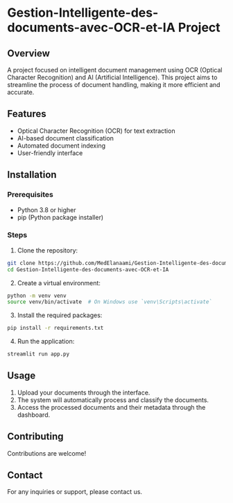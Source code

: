 # Gestion-Intelligente-des-documents-avec-OCR-et-IA Project

## Overview

A project focused on intelligent document management using OCR (Optical Character Recognition) and AI (Artificial Intelligence). This project aims to streamline the process of document handling, making it more efficient and accurate.

## Features

- Optical Character Recognition (OCR) for text extraction
- AI-based document classification
- Automated document indexing
- User-friendly interface

## Installation

### Prerequisites

- Python 3.8 or higher
- pip (Python package installer)

### Steps

1. Clone the repository:

```bash
git clone https://github.com/MedElanaami/Gestion-Intelligente-des-documents-avec-OCR-et-IA.git
cd Gestion-Intelligente-des-documents-avec-OCR-et-IA
```

2. Create a virtual environment:

```bash
python -m venv venv
source venv/bin/activate  # On Windows use `venv\Scripts\activate`
```

3. Install the required packages:

```bash
pip install -r requirements.txt
```

4. Run the application:

```bash
streamlit run app.py
```

## Usage

1. Upload your documents through the interface.
2. The system will automatically process and classify the documents.
3. Access the processed documents and their metadata through the dashboard.

## Contributing

Contributions are welcome!

## Contact

For any inquiries or support, please contact us.

